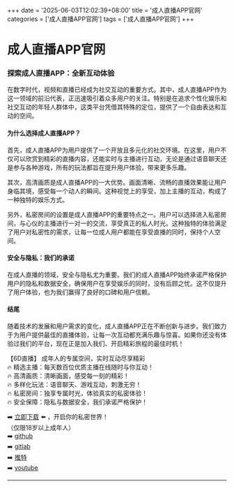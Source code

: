+++
date = '2025-06-03T12:02:39+08:00'
title = '成人直播APP官网'
categories = ['成人直播APP官网']
tags = ['成人直播APP官网']
+++

# 成人直播APP官网

### 探索成人直播APP：全新互动体验

在数字时代，视频和直播已经成为社交互动的重要方式。其中，成人直播APP作为这一领域的前沿代表，正迅速吸引着众多用户的关注。特别是在追求个性化娱乐和社交互动的年轻人群体中，这类平台凭借其特殊的定位，提供了一个自由表达和互动的空间。

#### 为什么选择成人直播APP？

首先，成人直播APP为用户提供了一个开放且多元化的社交环境。在这里，用户不仅可以欣赏到精彩的直播内容，还能实时与主播进行互动，无论是通过语音聊天还是参与各种游戏，所有的玩法都旨在提升用户体验，带来更多乐趣。

其次，高清画质是成人直播APP的一大优势。画面清晰、流畅的直播效果能让用户身临其境，感受每一个动人的瞬间。这种视觉上的享受，加上主播的互动，构成了一种独特的娱乐方式。

另外，私密房间的设置是成人直播APP的重要特点之一。用户可以选择进入私密房间，与心仪的主播进行一对一的交流，享受真正的私人时光。这种独特的体验满足了用户对私密性的需求，让每一位成人用户都能在享受直播的同时，保持个人空间。

#### 安全与隐私：我们的承诺

在成人直播的领域，安全与隐私尤为重要。我们的成人直播APP始终承诺严格保护用户的隐私和数据安全，确保用户在享受娱乐的同时，没有后顾之忧。这不仅提升了用户体验，也为我们赢得了良好的口碑和用户信赖。

#### 结尾

随着技术的发展和用户需求的变化，成人直播APP正在不断创新与进步。我们致力于为用户提供最佳的直播体验，让每一次互动都充满乐趣与惊喜。如果你还没有体验过我们的平台，现在正是加入我们、开启精彩旅程的最佳时机！

【6D直播】
成年人的专属空间，实时互动尽享精彩  
🔥 精选主播：每天数百位优质主播在线随时与你互动！  
🔥 高清画质：清晰画面，感受每一刻的精彩！  
🔥 多样化玩法：语音聊天、游戏互动，刺激无穷！  
🔥 私密房间：独享专属时光，体验真实的私密体验！  
🔥 安全保障：隐私与数据安全，我们承诺严格保护！  

➡️ [立即下载](https://down123.s3.ap-east-1.amazonaws.com/down/down.html?channelCode=blog) ⬅️ ，开启你的私密世界！  
（仅限18岁以上成年人）  
➡️ [github](https://aldult-live.github.io/)  
➡️ [gitlab](https://seo-09598d.gitlab.io/)  
➡️ [推特](https://x.com/wegame33)  
➡️ [youtube](https://www.youtube.com/@6Dlive)  

---
